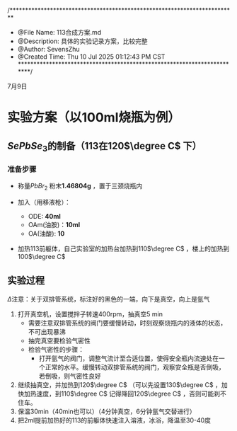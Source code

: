/*************************************************************************
 * @File Name: 113合成方案.md
 * @Description: 具体的实验记录方案，比较完整
 * @Author: SevensZhu
 * @Created Time: Thu 10 Jul 2025 01:12:43 PM CST
 ************************************************************************/

7月9日

# 实验方案（以100ml烧瓶为例）

## $SePbSe_3$的制备（113在120$\degree C$ 下）

### 准备步骤

- 称量$PbBr_2$ 粉末**1.46804g** ，置于三颈烧瓶内
- 加入（用移液枪）：
    - ODE: **40ml**
    - OAm(油胺)：**10ml**
    - OA(油酸): **10**

- 加热113前躯体，自己实验室的加热台加热到110$\degree C$ ，楼上的加热到100$\degree C$ 

## 实验过程

$\Delta$注意：关于双排管系统，标注好的黑色的一端，向下是真空，向上是氩气

1. 打开真空机，设置搅拌子转速400rpm，抽真空5 min
    - 需要注意双排管系统的阀门要缓慢转动，时刻观察烧瓶内的液体的状态，不可出现暴沸
    - 抽完真空要检验气密性
    - 检验气密性的步骤：
        - 打开氩气的阀门，调整气流计至合适位置，使得安全瓶内流速处在一个正常的水平。缓慢转动双排管系统的阀门，观察安全瓶是否倒吸，若倒吸，则气密性良好
2. 继续抽真空，并加热到120$\degree C$ （可以先设置130$\degree C$ ，加快加热速度，到110$\degree C$ 记得降回120$\degree C$ ，否则可能刹不住车。
3. 保温30min（40min也可以）（4分钟真空，6分钟氩气交替进行）
4. 把2ml提前加热好的113的前躯体快速注入溶液，冰浴，降温至30-40度
